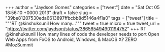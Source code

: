 
+++
author = "Jaydson Gomes"
categories = ["tweet"]
date = "Sat Oct 05 18:56:10 +0000 2013"
draft = false
slug = "39be81207530eda6613897ffbcbb8d5146a4f1a0"
tags = ["tweet"]
title = """RT @kinshuksunil How many..."""
tweet = true
micro = true
tweet_url = "https://twitter.com/jaydson/status/386565494901194752"
+++
RT @kinshuksunil How many lines of code the developer needs to port Open Web Apps from FxOS to Android, Windows, &amp; MacOS X? ZERO #MozSummit
